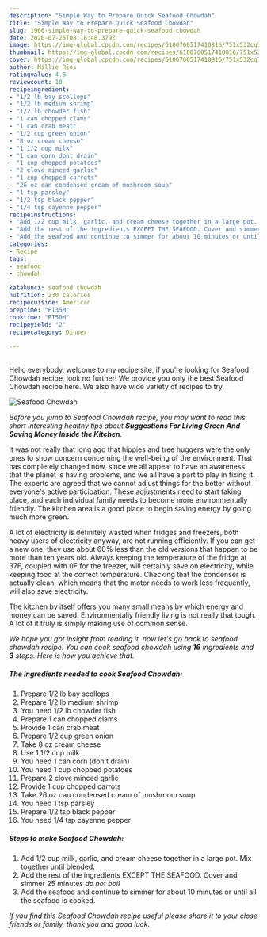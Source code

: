 ```yaml
---
description: "Simple Way to Prepare Quick Seafood Chowdah"
title: "Simple Way to Prepare Quick Seafood Chowdah"
slug: 1966-simple-way-to-prepare-quick-seafood-chowdah
date: 2020-07-25T08:18:48.379Z
image: https://img-global.cpcdn.com/recipes/6100760517410816/751x532cq70/seafood-chowdah-recipe-main-photo.jpg
thumbnail: https://img-global.cpcdn.com/recipes/6100760517410816/751x532cq70/seafood-chowdah-recipe-main-photo.jpg
cover: https://img-global.cpcdn.com/recipes/6100760517410816/751x532cq70/seafood-chowdah-recipe-main-photo.jpg
author: Millie Rios
ratingvalue: 4.8
reviewcount: 10
recipeingredient:
- "1/2 lb bay scollops"
- "1/2 lb medium shrimp"
- "1/2 lb chowder fish"
- "1 can chopped clams"
- "1 can crab meat"
- "1/2 cup green onion"
- "8 oz cream cheese"
- "1 1/2 cup milk"
- "1 can corn dont drain"
- "1 cup chopped potatoes"
- "2 clove minced garlic"
- "1 cup chopped carrots"
- "26 oz can condensed cream of mushroom soup"
- "1 tsp parsley"
- "1/2 tsp black pepper"
- "1/4 tsp cayenne pepper"
recipeinstructions:
- "Add 1/2 cup milk, garlic, and cream cheese together in a large pot. Mix together until blended."
- "Add the rest of the ingredients EXCEPT THE SEAFOOD. Cover and simmer 25 minutes *do not boil*"
- "Add the seafood and continue to simmer for about 10 minutes or until all the seafood is cooked."
categories:
- Recipe
tags:
- seafood
- chowdah

katakunci: seafood chowdah 
nutrition: 230 calories
recipecuisine: American
preptime: "PT35M"
cooktime: "PT50M"
recipeyield: "2"
recipecategory: Dinner

---
```

<br>
Hello everybody, welcome to my recipe site, if you're looking for Seafood Chowdah recipe, look no further! We provide you only the best Seafood Chowdah recipe here. We also have wide variety of recipes to try.
<br>


![Seafood Chowdah](https://img-global.cpcdn.com/recipes/6100760517410816/751x532cq70/seafood-chowdah-recipe-main-photo.jpg)

<i>Before you jump to Seafood Chowdah recipe, you may want to read this short interesting healthy tips about 
<strong>Suggestions For Living Green And Saving Money Inside the Kitchen</strong>.</i>
</br>

It was not really that long ago that hippies and tree huggers were the only ones to show concern concerning the well-being of the environment. That has completely changed now, since we all appear to have an awareness that the planet is having problems, and we all have a part to play in fixing it. The experts are agreed that we cannot adjust things for the better without everyone's active participation. These adjustments need to start taking place, and each individual family needs to become more environmentally friendly. The kitchen area is a good place to begin saving energy by going much more green.

A lot of electricity is definitely wasted when fridges and freezers, both heavy users of electricity anyway, are not running efficiently. If you can get a new one, they use about 60% less than the old versions that happen to be more than ten years old. Always keeping the temperature of the fridge at 37F, coupled with 0F for the freezer, will certainly save on electricity, while keeping food at the correct temperature. Checking that the condenser is actually clean, which means that the motor needs to work less frequently, will also save electricity.

The kitchen by itself offers you many small means by which energy and money can be saved. Environmentally friendly living is not really that tough. A lot of it truly is simply making use of common sense.


<i>We hope you got insight from reading it, now let's go back to seafood chowdah recipe. You can cook seafood chowdah using <strong>16</strong> ingredients and <strong>3</strong> steps. Here is how you achieve that.
</i>

##### The ingredients needed to cook Seafood Chowdah:

1. Prepare 1/2 lb bay scollops
1. Prepare 1/2 lb medium shrimp
1. You need 1/2 lb chowder fish
1. Prepare 1 can chopped clams
1. Provide 1 can crab meat
1. Prepare 1/2 cup green onion
1. Take 8 oz cream cheese
1. Use 1 1/2 cup milk
1. You need 1 can corn (don&#39;t drain)
1. You need 1 cup chopped potatoes
1. Prepare 2 clove minced garlic
1. Provide 1 cup chopped carrots
1. Take 26 oz can condensed cream of mushroom soup
1. You need 1 tsp parsley
1. Prepare 1/2 tsp black pepper
1. You need 1/4 tsp cayenne pepper


##### Steps to make Seafood Chowdah:

1. Add 1/2 cup milk, garlic, and cream cheese together in a large pot. Mix together until blended.
1. Add the rest of the ingredients EXCEPT THE SEAFOOD. Cover and simmer 25 minutes *do not boil*
1. Add the seafood and continue to simmer for about 10 minutes or until all the seafood is cooked.


<i>If you find this Seafood Chowdah recipe useful please share it to your close friends or family, thank you and good luck.</i>
